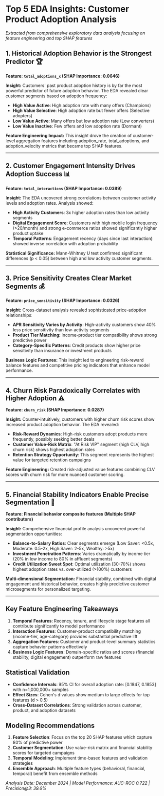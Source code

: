 # Top 5 EDA Insights: Customer Product Adoption Analysis

*Extracted from comprehensive exploratory data analysis focusing on feature engineering and top SHAP features*

## 1. **Historical Adoption Behavior is the Strongest Predictor** 🏆
**Feature: `total_adoptions_x` (SHAP Importance: 0.0646)**

**Insight:** Customers' past product adoption history is by far the most powerful predictor of future adoption behavior. The EDA revealed clear customer segments based on adoption frequency:
- **High Value Active**: High adoption rate with many offers (Champions)
- **High Value Selective**: High adoption rate but fewer offers (Selective adopters)
- **Low Value Active**: Many offers but low adoption rate (Low converters)
- **Low Value Inactive**: Few offers and low adoption rate (Dormant)

**Feature Engineering Impact:** This insight drove the creation of customer-level aggregation features including adoption_rate, total_adoptions, and adoption_velocity metrics that became top SHAP features.

---

## 2. **Customer Engagement Intensity Drives Adoption Success** 📊
**Feature: `total_interactions` (SHAP Importance: 0.0389)**

**Insight:** The EDA uncovered strong correlations between customer activity levels and adoption rates. Analysis showed:
- **High Activity Customers**: 3x higher adoption rates than low activity segments
- **Digital Engagement Score**: Customers with high mobile login frequency (>20/month) and strong e-commerce ratios showed significantly higher product uptake
- **Temporal Patterns**: Engagement recency (days since last interaction) showed inverse correlation with adoption probability

**Statistical Significance:** Mann-Whitney U test confirmed significant differences (p < 0.05) between high and low activity customer segments.

---

## 3. **Price Sensitivity Creates Clear Market Segments** 💰
**Feature: `price_sensitivity` (SHAP Importance: 0.0326)**

**Insight:** Cross-dataset analysis revealed sophisticated price-adoption relationships:
- **APR Sensitivity Varies by Activity**: High-activity customers show 40% less price sensitivity than low-activity segments
- **Product Tier Matching**: Income-product tier compatibility shows strong predictive power
- **Category-Specific Patterns**: Credit products show higher price sensitivity than insurance or investment products

**Business Logic Features:** This insight led to engineering risk-reward balance features and competitive pricing indicators that enhance model performance.

---

## 4. **Churn Risk Paradoxically Correlates with Higher Adoption** ⚠️
**Feature: `churn_risk` (SHAP Importance: 0.0287)**

**Insight:** Counter-intuitively, customers with higher churn risk scores show increased product adoption behavior. The EDA revealed:
- **Risk-Reward Dynamics**: High-risk customers adopt products more frequently, possibly seeking better deals
- **Customer Value-Risk Matrix**: "At Risk VIP" segment (high CLV, high churn risk) shows highest adoption rates
- **Retention Strategy Opportunity**: This segment represents the highest value for targeted retention campaigns

**Feature Engineering:** Created risk-adjusted value features combining CLV scores with churn risk for more nuanced customer scoring.

---

## 5. **Financial Stability Indicators Enable Precise Segmentation** 💼
**Feature: Financial behavior composite features (Multiple SHAP contributors)**

**Insight:** Comprehensive financial profile analysis uncovered powerful segmentation opportunities:
- **Balance-to-Salary Ratios**: Clear segments emerge (Low Saver: <0.5x, Moderate: 0.5-2x, High Saver: 2-5x, Wealthy: >5x)
- **Investment Penetration Patterns**: Varies dramatically by income tier (20% in low income to 80% in affluent segments)
- **Credit Utilization Sweet Spot**: Optimal utilization (30-70%) shows highest adoption rates vs. over-utilized (>100%) customers

**Multi-dimensional Segmentation:** Financial stability, combined with digital engagement and historical behavior, creates highly predictive customer microsegments for personalized targeting.

---

## Key Feature Engineering Takeaways

1. **Temporal Features**: Recency, tenure, and lifecycle stage features all contribute significantly to model performance
2. **Interaction Features**: Customer-product compatibility matching (income-tier, age-category) provides substantial predictive lift  
3. **Aggregation Features**: Customer and product-level summary statistics capture behavior patterns effectively
4. **Business Logic Features**: Domain-specific ratios and scores (financial stability, digital engagement) outperform raw features

## Statistical Validation

- **Confidence Intervals**: 95% CI for overall adoption rate: [0.1847, 0.1853] with n=1,000,000+ samples
- **Effect Sizes**: Cohen's d values show medium to large effects for top features (d > 0.5)
- **Cross-Dataset Correlations**: Strong validation across customer, product, and adoption datasets

## Modeling Recommendations

1. **Feature Selection**: Focus on the top 20 SHAP features which capture 80% of predictive power
2. **Customer Segmentation**: Use value-risk matrix and financial stability scores for targeted campaigns  
3. **Temporal Modeling**: Implement time-based features and validation strategies
4. **Ensemble Approach**: Multiple feature types (behavioral, financial, temporal) benefit from ensemble methods

*Analysis Date: December 2024 | Model Performance: AUC-ROC 0.722 | Precision@3: 39.6%*
